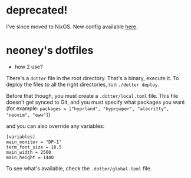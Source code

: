 # deprecated!
I've since moved to NixOS. New config available [here](https://github.com/n3oney/nixus).

# neoney's dotfiles

- how 2 use?

There's a `dotter` file in the root directory. That's a binary, execute it.
To deploy the files to all the right directories, run `./dotter deploy`.

Before that though, you must create a `.dotter/local.toml` file.
This file doesn't get synced to Git, and you must specify what packages you want (for example:
`packages = ["hyprland", "hyprpaper", "alacritty", "neovim", "eww"]`)

and you can also override any variables:

```
[variables]
main_monitor = "DP-1"
term_font_size = 10.5
main_width = 2560
main_height = 1440
```

To see what's available, check the `.dotter/global.toml` file.
